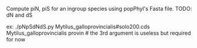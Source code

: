 Compute piN, piS for an ingroup species using popPhyl's Fasta file.
TODO: dN and dS

ex: ./pNpSdNdS.py Mytilus_galloprovincialis#solo200.cds Mytilus_galloprovincialis provin # the 3rd argument is useless but required for now
